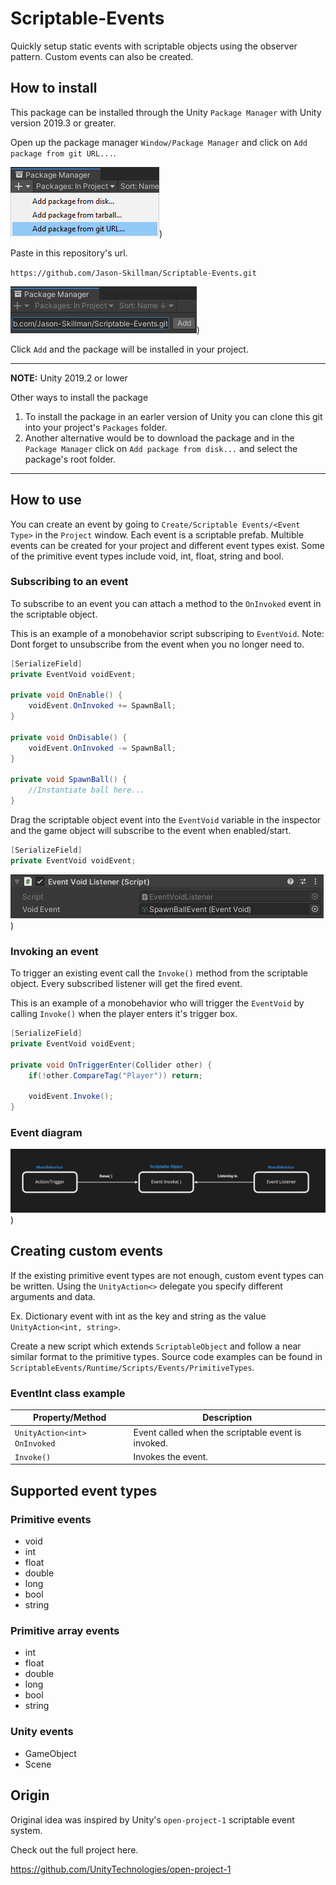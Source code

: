 # Scriptable-Events
Quickly setup static events with scriptable objects using the observer pattern. Custom events can also be created.

## How to install
This package can be installed through the Unity `Package Manager` with Unity version 2019.3 or greater.

Open up the package manager `Window/Package Manager` and click on `Add package from git URL...`.

![unity_package_manager_git_drop_down](Documentation~/images/unity_package_manager_git_drop_down.png))

Paste in this repository's url.

`https://github.com/Jason-Skillman/Scriptable-Events.git`

![unity_package_manager_git_with_url](Documentation~/images/unity_package_manager_git_with_url.png))

Click `Add` and the package will be installed in your project.

---
**NOTE:** Unity 2019.2 or lower

Other ways to install the package
1. To install the package in an earler version of Unity you can clone this git into your project's `Packages` folder.
1. Another alternative would be to download the package and in the `Package Manager` click on `Add package from disk...` and select the package's root folder.

---

## How to use
You can create an event by going to `Create/Scriptable Events/<Event Type>` in the `Project` window. Each event is a scriptable prefab. Multible events can be created for your project and different event types exist. Some of the primitive event types include void, int, float, string and bool.

### Subscribing to an event
To subscribe to an event you can attach a method to the `OnInvoked` event in the scriptable object.

This is an example of a monobehavior script subscriping to `EventVoid`. Note: Dont forget to unsubscribe from the event when you no longer need to.

```C#
[SerializeField]
private EventVoid voidEvent;

private void OnEnable() {
	voidEvent.OnInvoked += SpawnBall;
}

private void OnDisable() {
	voidEvent.OnInvoked -= SpawnBall;
}

private void SpawnBall() {
	//Instantiate ball here...
}
```

Drag the scriptable object event into the `EventVoid` variable in the inspector and the game object will subscribe to the event when enabled/start.

```C#
[SerializeField]
private EventVoid voidEvent;
```

![subscribing_event_inspector](Documentation~/images/subscribing_event_inspector.png))

### Invoking an event
To trigger an existing event call the `Invoke()` method from the scriptable object. Every subscribed listener will get the fired event.

This is an example of a monobehavior who will trigger the `EventVoid` by calling `Invoke()` when the player enters it's trigger box.

```C#
[SerializeField]
private EventVoid voidEvent;

private void OnTriggerEnter(Collider other) {
    if(!other.CompareTag("Player")) return;

    voidEvent.Invoke();
}
```

### Event diagram

![scriptable_events_diagram](Documentation~/images/scriptable_events_diagram.png))

## Creating custom events
If the existing primitive event types are not enough, custom event types can be written. Using the `UnityAction<>` delegate you specify different arguments and data.

Ex. Dictionary event with int as the key and string as the value `UnityAction<int, string>`.

Create a new script which extends `ScriptableObject` and follow a near similar format to the primitive types. Source code examples can be found in `ScriptableEvents/Runtime/Scripts/Events/PrimitiveTypes`.

### EventInt class example
|Property/Method|Description|
|---|---|
|`UnityAction<int>` `OnInvoked`|Event called when the scriptable event is invoked.|
|`Invoke()`|Invokes the event.|

## Supported event types

### Primitive events
- void
- int
- float
- double
- long
- bool
- string

### Primitive array events
- int
- float
- double
- long
- bool
- string

### Unity events
- GameObject
- Scene

## Origin
Original idea was inspired by Unity's `open-project-1` scriptable event system.

Check out the full project here.

https://github.com/UnityTechnologies/open-project-1
